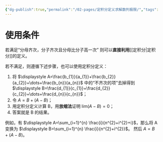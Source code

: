 ```yaml
---
{"dg-publish":true,"permalink":"/02-pages/定积分定义求解数列极限/","tags":["personal/blog","math/高等数学/极限"]}
---
```


# 使用条件
若满足“分母齐次，分子齐次且分母比分子高一次” 则可以**直接利用**[[定积分\|定积分]]的定义。

若不满足，则遵循下述步骤，也可以使用定积分定义：
 1. 将 $\displaystyle A=\frac{b_{1}}{a_{1}}+\frac{b_{2}}{a_{2}}+\dots+\frac{b_{n}}{a_{n}}$ 中的“不齐次的项”去掉得到 $\displaystyle B=\frac{d_{1}}{c_{1}}+\frac{d_{2}}{c_{2}}+\dots+\frac{d_{n}}{c_{n}}$；
 2. 令 $\displaystyle A=B+(A - B)$；
 3. 用定积分定义计算 B，用**放缩法**证明 $\displaystyle \lim_{} (A-B)=0$；
 4. 答案就是 B 的结果。

例如，有 $\displaystyle A=\sum_{i=1}^{n} \frac{i}{n^{2}+i^{2}+i}$，那么将 A 变换为 $\displaystyle B=\sum_{i=1}^{n} \frac{i}{n^{2}+i^{2}}$。
然后 $\displaystyle A=B+(A-B)$。